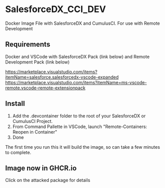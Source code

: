# SalesforceDX_CCI_DEV

Docker Image File with SalesforceDX and CumulusCI. For use with Remote Development

## Requirements

Docker and VSCode with SalesforceDX Pack (link below) and Remote Development Pack (link below)

https://marketplace.visualstudio.com/items?itemName=salesforce.salesforcedx-vscode-expanded
https://marketplace.visualstudio.com/items?itemName=ms-vscode-remote.vscode-remote-extensionpack

## Install

1. Add the .devcontainer folder to the root of your SalesforceDX or CumulusCI Project.
2. From Command Pallette in VSCode, launch "Remote-Containers: Reopen in Container"
3. Done

The first time you run this it will build the image, so can take a few minutes to complete.

## Image now in GHCR.io

Click on the attacked package for details
